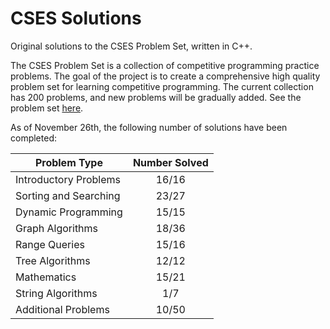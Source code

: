 # CSES Solutions

Original solutions to the CSES Problem Set, written in C++.

The CSES Problem Set is a collection of competitive programming practice problems. The goal of the project is to create a comprehensive high quality problem set for learning competitive programming. The current collection has 200 problems, and new problems will be gradually added. See the problem set [here](https://cses.fi/problemset/).

As of November 26th, the following number of solutions have been completed:

| Problem Type          | Number Solved |
|-----------------------|:-------------:|
| Introductory Problems |     16/16     |
| Sorting and Searching |     23/27     |
| Dynamic Programming   |     15/15     |
| Graph Algorithms      |     18/36     |
| Range Queries         |     15/16     |
| Tree Algorithms       |     12/12     |
| Mathematics           |     15/21     |
| String Algorithms     |      1/7      |
| Additional Problems   |     10/50     |
